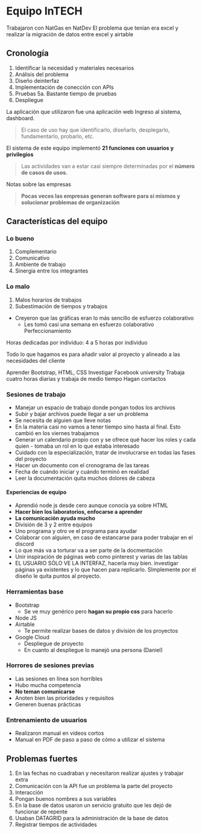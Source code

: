 # Equipo InTECH

Trabajaron con NatGas en NatDev
El problema que tenían era excel y realizar la migración de datos entre excel  y airtable

## Cronología

1. Identificar la necesidad y materiales necesarios
2. Análisis del problema
3. Diseño deinterfaz
4. Implementación de conección con APIs
5. Pruebas
 5a. Bastante tiempo de pruebas
6. Despliegue

La aplicación que utilizaron fue una aplicación web
Ingreso al sistema, dashboard.

>El caso de uso hay que identificarlo, diseñarlo, desplegarlo, fundamentarlo, probarlo, etc.

El sistema de este equipo implementó **21 funciones con usuarios y privilegios**
>Las actividades van a estar casi siempre determinadas por el **número de casos de usos.**

Notas sobre las empresas
>**Pocas veces las empresas generan software para sí mismos y solucionar problemas de organización**

## Características del equipo

### Lo bueno

1. Complementario
2. Comunicativo
3. Ambiente de trabajo
4. Sinergia entre los integrantes

### Lo malo

1. Malos horarios de trabajos
2. Subestimación de tiempos y trabajos

- Creyeron que las gráficas eran lo más sencillo de esfuerzo colaborativo
  - Les tomó casi una semana en esfuerzo colaborativo
Perfeccionamiento

Horas dedicadas por individuo:
4 a 5 horas por individuo

Todo lo que hagamos es para añadir valor al proyecto y alineado a las necesidades del cliente

Aprender Bootstrap, HTML, CSS
Investigar Facebook university
Trabaja cuatro horas diarias y trabaja de medio tiempo
Hagan contactos

### Sesiones de trabajo

- Manejar un espacio de trabajo donde pongan todos los archivos
- Subir y bajar archivos puede llegar a ser un problema
- Se necesita de alguien que lleve notas
- En la materia casi no vamos a tener tiempo sino hasta al final. Esto cambió en los viernes trabajamos
- Generar un calendario propio con y se ofrece qué hacer los roles y cada quien - tomaba un rol en lo que estaba interesado
- Cuidado con la especialización, tratar de involucrarse en todas las fases del proyecto
- Hacer un documento con el cronograma de las tareas
- Fecha de cuándo iniciar y cuándo terminó en realidad
- Leer la documentación quita muchos dolores de cabeza

#### Experiencias de equipo

- Aprendió node js desde cero aunque conocía ya sobre HTML
- **Hacer bien los laboratorios, enfocarse a aprender**
- **La comunicación ayuda mucho**
- División de 3 y 2 entre equipos
- Uno programa y otro ve el programa para ayudar
- Colaborar con alguien, en caso de estancarse para poder trabajar en el discord
- Lo que más va a torturar va  a ser parte de la docmentación
- Unir inspiración de páginas web como pinterest y varias de las tablas
- EL USUARIO SÓLO VE LA INTERFAZ, hacerla muy bien. investigar páginas ya existentes y lo que hacen para replicarlo. SImplemente por el diseño le quita puntos al proyecto.

### Herramientas base

- Bootstrap
  - Se ve muy genérico pero **hagan su propio css** para hacerlo
- Node JS
- Airtable
  - Te permite realizar bases de datos y división de los proyectos
- Google Cloud
  - Despliegue de proyecto
  - En cuanto al despliegue lo manejó una persona (Daniel)

### Horrores de sesiones previas

- Las sesiones en línea son horribles
- Hubo mucha competencia
- **No teman comunicarse**
- Anoten bien las prioridades y requisitos
- Generen buenas prácticas

### Entrenamiento de usuarios

- Realizaron manual en videos cortos
- Manual en PDF de paso a paso de cómo a utilizar el sistema

## Problemas fuertes

1. En las fechas no cuadraban y necesitaron realizar ajustes y trabajar extra
2. Comunicación con la API fue un problema la parte del proyecto
3. Interacción
4. Pongan buenos nombres a sus variables
5. En la base de datos usaron un servicio gratuito que les dejó de funcionar de repente
6. Usaban DATAGRID para la administración de la base de datos
7. Registrar tiempos de actividades
